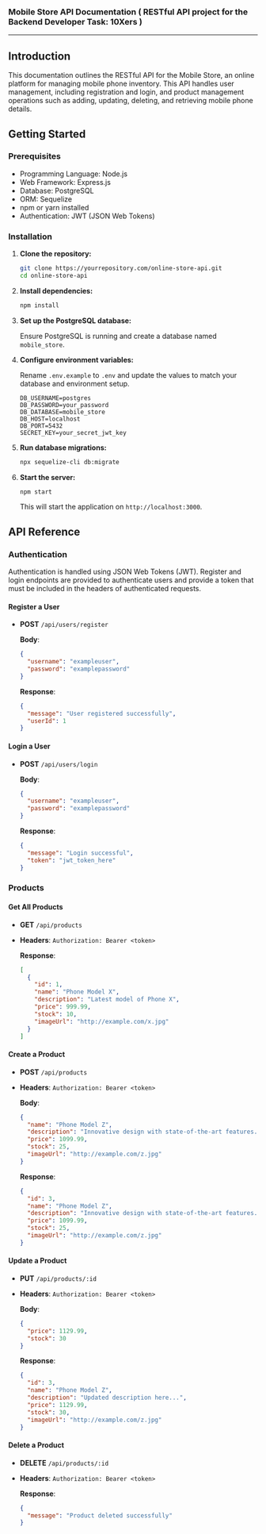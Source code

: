 ### Mobile Store API Documentation ( RESTful API project for the Backend Developer Task: 10Xers )

---

## Introduction

This documentation outlines the RESTful API for the Mobile Store, an online platform for managing mobile phone inventory. This API handles user management, including registration and login, and product management operations such as adding, updating, deleting, and retrieving mobile phone details.

## Getting Started

### Prerequisites

- Programming Language: Node.js
- Web Framework: Express.js
- Database: PostgreSQL
- ORM: Sequelize
- npm or yarn installed
- Authentication: JWT (JSON Web Tokens)

### Installation

1. **Clone the repository:**

   ```bash
   git clone https://yourrepository.com/online-store-api.git
   cd online-store-api
   ```

2. **Install dependencies:**

   ```bash
   npm install
   ```

3. **Set up the PostgreSQL database:**

   Ensure PostgreSQL is running and create a database named `mobile_store`.

4. **Configure environment variables:**

   Rename `.env.example` to `.env` and update the values to match your database and environment setup.

   ```plaintext
   DB_USERNAME=postgres
   DB_PASSWORD=your_password
   DB_DATABASE=mobile_store
   DB_HOST=localhost
   DB_PORT=5432
   SECRET_KEY=your_secret_jwt_key
   ```

5. **Run database migrations:**

   ```bash
   npx sequelize-cli db:migrate
   ```

6. **Start the server:**

   ```bash
   npm start
   ```

   This will start the application on `http://localhost:3000`.

## API Reference

### Authentication

Authentication is handled using JSON Web Tokens (JWT). Register and login endpoints are provided to authenticate users and provide a token that must be included in the headers of authenticated requests.

#### Register a User

- **POST** `/api/users/register`

  **Body**:

  ```json
  {
    "username": "exampleuser",
    "password": "examplepassword"
  }
  ```

  **Response**:

  ```json
  {
    "message": "User registered successfully",
    "userId": 1
  }
  ```

#### Login a User

- **POST** `/api/users/login`

  **Body**:

  ```json
  {
    "username": "exampleuser",
    "password": "examplepassword"
  }
  ```

  **Response**:

  ```json
  {
    "message": "Login successful",
    "token": "jwt_token_here"
  }
  ```

### Products

#### Get All Products

- **GET** `/api/products`
- **Headers**: `Authorization: Bearer <token>`

  **Response**:

  ```json
  [
    {
      "id": 1,
      "name": "Phone Model X",
      "description": "Latest model of Phone X",
      "price": 999.99,
      "stock": 10,
      "imageUrl": "http://example.com/x.jpg"
    }
  ]
  ```

#### Create a Product

- **POST** `/api/products`
- **Headers**: `Authorization: Bearer <token>`

  **Body**:

  ```json
  {
    "name": "Phone Model Z",
    "description": "Innovative design with state-of-the-art features.",
    "price": 1099.99,
    "stock": 25,
    "imageUrl": "http://example.com/z.jpg"
  }
  ```

  **Response**:

  ```json
  {
    "id": 3,
    "name": "Phone Model Z",
    "description": "Innovative design with state-of-the-art features.",
    "price": 1099.99,
    "stock": 25,
    "imageUrl": "http://example.com/z.jpg"
  }
  ```

#### Update a Product

- **PUT** `/api/products/:id`
- **Headers**: `Authorization: Bearer <token>`

  **Body**:

  ```json
  {
    "price": 1129.99,
    "stock": 30
  }
  ```

  **Response**:

  ```json
  {
    "id": 3,
    "name": "Phone Model Z",
    "description": "Updated description here...",
    "price": 1129.99,
    "stock": 30,
    "imageUrl": "http://example.com/z.jpg"
  }
  ```

#### Delete a Product

- **DELETE** `/api/products/:id`
- **Headers**: `Authorization: Bearer <token>`

  **Response**:

  ```json
  {
    "message": "Product deleted successfully"
  }
  ```

